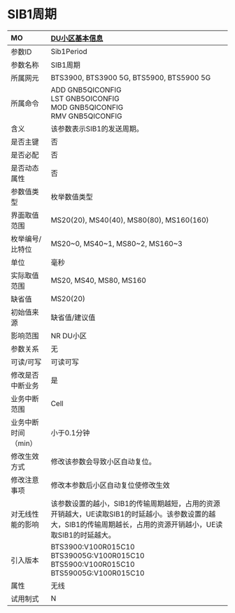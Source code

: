 # SIB1周期<table><thread><tr><th align = "left">MO</th><th align = "left"><a href = "index.html#SIB1周期-20">DU小区基本信息</a></td></tr></thread><tbody><tr><td>参数ID</td><td>Sib1Period</td></tr><tr><td>参数名称</td><td>SIB1周期</td></tr><tr><td>所属网元</td><td>BTS3900, BTS3900 5G, BTS5900, BTS5900 5G</td></tr><tr><td>所属命令</td><td>ADD GNB5QICONFIG<br>LST GNB5OICONFIG<br>MOD GNB5QICONFIG<br>RMV GNB5QICONFIG</td></tr><tr><td>含义</td><td>该参数表示SIB1的发送周期。</td></tr><tr><td>是否主键</td><td>否</td></tr><tr><td>是否必配</td><td>否</td></tr><tr><td>是否动态属性</td><td>否</td></tr><tr><td>参数值类型</td><td>枚举数值类型</td></tr><tr><td>界面取值范围</td><td>MS20(20), MS40(40), MS80(80), MS160(160)</td></tr><tr><td>枚举编号/比特位</td><td>MS20~0, MS40~1, MS80~2, MS160~3</td></tr><tr><td>单位</td><td>毫秒</td></tr><tr><td>实际取值范围</td><td>MS20, MS40, MS80, MS160</td></tr><tr><td>缺省值</td><td>MS20(20)</td></tr><tr><td>初始值来源</td><td>缺省值/建议值</td></tr><tr><td>影响范围</td><td>NR DU小区</td></tr><tr><td>参数关系</td><td>无</td></tr><tr><td>可读/可写</td><td>可读可写</td></tr><tr><td>修改是否中断业务</td><td>是</td></tr><tr><td>业务中断范围</td><td>Cell</td></tr><tr><td>业务中断时间（min）</td><td>小于0.1分钟</td></tr><tr><td>修改生效方式</td><td>修改该参数会导致小区自动复位。</td></tr><tr><td>修改注意事项</td><td>修改本参数后小区自动复位使修改生效</td></tr><tr><td>对无线性能的影响</td><td>该参数设置的越小，SIB1的传输周期越短，占用的资源开销越大，UE读取SIB1的时延越小。该参数设置的越大，SIB1的传输周期越长，占用的资源开销越小，UE读取SIB1的时延越大。</td></tr><tr><td>引入版本</td><td>BTS3900:V100R015C10<br>BTS39005G:V100R015C10<br>BTS5900:V100R015C10<br>BTS59005G:V100R015C10</td></tr><tr><td>属性</td><td>无线</td></tr><tr><td>试用制式</td><td>N</td></tr></tbody></table>